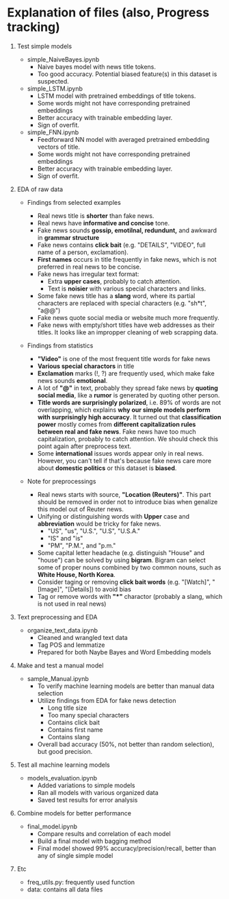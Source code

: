 # Explanation of files (also, Progress tracking)

1. Test simple models
    - simple_NaiveBayes.ipynb 
        - Naive bayes model with news title tokens. 
        - Too good accuracy. Potential biased feature(s) in this dataset is suspected.
    - simple_LSTM.ipynb
        - LSTM model with pretrained embeddings of title tokens. 
        - Some words might not have corresponding pretrained embeddings
        - Better accuracy with trainable embedding layer.
        - Sign of overfit.
    - simple_FNN.ipynb
        - Feedforward NN model with averaged pretrained embedding vectors of title. 
        - Some words might not have corresponding pretrained embeddings
        - Better accuracy with trainable embedding layer.
        - Sign of overfit.

2. EDA of raw data
    - Findings from selected examples
        - Real news title is **shorter** than fake news.
        - Real news have **informative and concise** tone.
        - Fake news sounds **gossip, emotilnal, redundunt,** and awkward in **grammar structure**
        - Fake news contains **click bait** (e.g. "DETAILS", "VIDEO", full name of a person, exclamation).
        - **First names** occurs in title frequently in fake news, which is not preferred in real news to be concise. 
        - Fake news has irregular text format:
            - Extra **upper cases**, probably to catch attention.
            - Text is **noisier** with various special characters and links.
        - Some fake news title has a **slang** word, where its partial characters are replaced with special characters (e.g. "sh\*t", "a@@")
        - Fake news quote social media or website much more frequently.
        - Fake news with empty/short titles have web addresses as their titles. It looks like an impropper cleaning of web scrapping data.
        
    - Findings from statistics
        - **"Video"** is one of the most frequent title words for fake news
        - **Various special charactors** in title
        - **Exclamation** marks (!, ?) are frequently used, which make fake news sounds **emotional**.
        - A lot of **"@"** in text, probably they spread fake news by **quoting social media**, like a **rumor** is generated by quoting other person.
        - **Title words are surprisingly polarized**, i.e. 89% of words are not overlapping, which explains **why our simple models perform with surprisingly high accuracy**. It turned out that **classification power** mostly comes from **different capitalization rules between real and fake news**. Fake news have too much capitalization, probably to catch attention. We should check this point again after preprocess text.
        - Some **international** issues words appear only in real news. However, you can't tell if that's because fake news care more about **domestic politics** or this dataset is **biased**.

    
    - Note for preprocessings
        - Real news starts with source, **"Location (Reuters)"**. This part should be removed in order not to introduce bias when genalize this model out of Reuter news.
        - Unifying or distinguishing words with **Upper** case and **abbreviation** would be tricky for fake news.
            - "US", "us", "U.S.", "U.S", "U.S.A."
            - "IS" and "is"
            - "PM", "P.M.", and "p.m."
        - Some capital letter headache (e.g. distinguish "House" and "house") can be solved by using **bigram**. Bigram can select some of proper nouns combined by two common nouns, such as **White House, North Korea**. 
        - Consider taging or removing **click bait words** (e.g. "[Watch]", "[Image]", "[Details]) to avoid bias
        - Tag or remove words with **"\*"** charactor (probably a slang, which is not used in real news)
        
3. Text preprocessing and EDA
    - organize_text_data.ipynb
        - Cleaned and wrangled text data
        - Tag POS and lemmatize
        - Prepared for both Naybe Bayes and Word Embedding models
        
4. Make and test a manual model
    - sample_Manual.ipynb
        - To verify machine learning models are better than manual data selection
        - Utilize findings from EDA for fake news detection
            - Long title size
            - Too many special characters
            - Contains click bait
            - Contains first name
            - Contains slang
        - Overall bad accuracy (50%, not better than random selection), but good precision.
    
5. Test all machine learning models
    - models_evaluation.ipynb
        - Added variations to simple models
        - Ran all models with various organized data
        - Saved test results for error analysis


6. Combine models for better performance
    - final_model.ipynb
        - Compare results and correlation of each model
        - Build a final model with bagging method
        - Final model showed 99% accuracy/precision/recall, better than any of single simple model
        

7. Etc
    - freq_utils.py: frequently used function
    - data: contains all data files